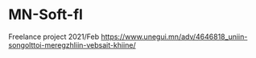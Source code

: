 # MN-Soft-fl
Freelance project 2021/Feb
https://www.unegui.mn/adv/4646818_uniin-songolttoi-meregzhliin-vebsait-khiine/
